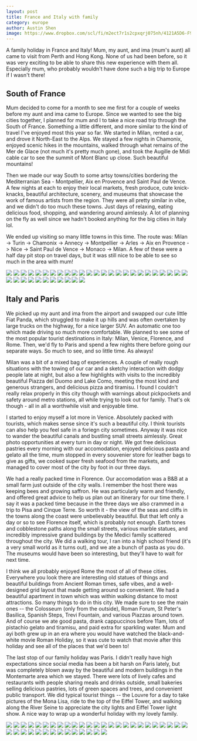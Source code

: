 ```yaml
---
layout: post
title: France and Italy with family
category: europe
author: Austin Shen
image: https://www.dropbox.com/scl/fi/m2ect7r1s2cpxqrj075nh/4121A5D6-F91C-470F-A84D-409E63CDB9C1-75967-00000CC700B8E8BA.JPG?rlkey=62yndlzaatu84v1zaefztt3nv&raw=1
---
```


A family holiday in France and Italy! Mum, my aunt, and ima (mum's aunt) all came to visit from Perth and Hong Kong. None of us had been before, so it was very exciting to be able to share this new experience with them all. Especially mum, who probably wouldn't have done such a big trip to Europe if I wasn't there!

## South of France

Mum decided to come for a month to see me first for a couple of weeks before my aunt and ima came to Europe. Since we wanted to see the big cities together, I planned for mum and I to take a nice road trip through the South of France. Something a little different, and more similar to the kind of travel I've enjoyed most this year so far. We started in Milan, rented a car, and drove it North-East to the Alps. We stayed a few nights in Chamonix, enjoyed scenic hikes in the mountains, walked through what remains of the Mer de Glace (not much it's pretty much gone), and took the Augille de Midi cable car to see the summit of Mont Blanc up close. Such beautiful mountains!

Then we made our way South to some artsy towns/cities bordering the Mediterranian Sea - Montpellier, Aix en Provence and Saint Paul de Vence. A few nights at each to enjoy their local markets, fresh produce, cute knick-knacks, beautiful architecture, scenery, and museums that showcase the work of famous artists from the region. They were all pretty similar in vibe, and we didn't do too much these towns. Just days of relaxing, eating delicious food, shopping, and wandering around aimlessly. A lot of planning on the fly as well since we hadn't booked anything for the big cities in Italy lol.

We ended up visiting so many little towns in this time. The route was: Milan -> Turin -> Chamonix -> Annecy -> Montpellier -> Arles -> Aix en Provence -> Nice -> Saint Paul de Vence -> Monaco -> Milan. A few of these were a half day pit stop on travel days, but it was still nice to be able to see so much in the area with mum! 

<div class="gallery" style="align-items: center;">
  <img src="https://www.dropbox.com/scl/fi/pmbvb4f4hfhbfhuoxnp8k/03A53418-D474-4259-8200-BE4641F82E63-1067-000002B8F74CA2CE.JPG?rlkey=tqbx37kwluf5vjg2l55mbjfbu&raw=1">
  <img src="https://www.dropbox.com/scl/fi/trzok561pecszw1irgb6f/3B19CC3F-3618-4C4A-8B5E-1B0C007AB54E-75967-00000CC9ECF8206D.JPG?rlkey=d9tjj9eq69cc3k9k9xecavkdf&raw=1">
  <img src="https://www.dropbox.com/scl/fi/bi8534uisb9618hh3l1mh/03E143AB-08D5-4198-8310-3DBF4E129164-1067-000002B7ED99ED33.JPG?rlkey=l53cu9rs3a1zvvt3pe28aykv0&raw=1">
  <img src="https://www.dropbox.com/scl/fi/xmmtg5xpngwv5sjxyv0oq/3FE096CC-07B5-4D86-9140-7C756D71FABE-1067-000002B6A8521B90.JPG?rlkey=wjjrmpvc753oelgznuwxi2h69&raw=1">
  <img src="https://www.dropbox.com/scl/fi/s9i1ix753duj5ff2wyayp/4C2C2A9E-CF76-4DBE-A198-92F19B672197-42895-00000B04195C231D.JPG?rlkey=7w2oqtao9xgcq0vccm546etpq&raw=1">
  <img src="https://www.dropbox.com/scl/fi/jj5symotejwljxpxk43pf/5F5D2614-5CD5-4C70-86F4-AC89C13254C2-1067-000002B4AC326552.JPG?rlkey=3kh5ii2i6a6q6m8ksmybdatcb&raw=1">
  <img src="https://www.dropbox.com/scl/fi/2b7mmgtjznvqp2ovz6dje/6A586366-8D42-442A-9969-C513910141A6-42895-00000B05ABB9BC3C.JPG?rlkey=6vapg7h69iitf65pxg8qyydm2&raw=1">
  <img src="https://www.dropbox.com/scl/fi/nudk79mzv2s403g5zd7bm/7A12C433-1992-4D01-9078-8FB5530154C6-75967-00000CC842A3DC36.jpg?rlkey=6k6qkx6pivdym7qflzpyt3idy&raw=1">
  <img src="https://www.dropbox.com/scl/fi/8tv3el52r3d9ecfmqwuys/7D950249-A0DB-47EF-8F6A-530AF1E1029A-75967-00000CC838BF85A1.JPG?rlkey=zyq6pen0fcu7uubkfrp1ujra8&raw=1">
  <img src="https://www.dropbox.com/scl/fi/5zy1j6zilanvwh40vgm9o/7E2C7724-AB2A-41C7-BE48-4925B73CC8B1-1067-000002B6FFC36B1E.JPG?rlkey=2cue5ostu2w123s50lvkonwb1&raw=1">
  <img src="https://www.dropbox.com/scl/fi/mpmyt7f4s4eq8jbyanwzd/7E82EB41-BDEE-46BB-8393-EB2EA06EF710-1067-000002B893FC3E70.jpg?rlkey=06plbds8hjnb3hednzgl7xw7z&raw=1">
  <img src="https://www.dropbox.com/scl/fi/9x0dcwkmxfdm1e5kbfnmo/7F98D4AE-2D76-464C-8A09-1BCA5D0E9695-42895-00000B04B80D8D3B.jpg?rlkey=1p2p45vw7sfd2b3x0mfqhdzzy&raw=1">
  <img src="https://www.dropbox.com/scl/fi/63yubh3jb0fzcvs7ioc58/8E78C354-EEA8-403A-A857-6E95214CFAA9-75967-00000CC7F3BE3F95.JPG?rlkey=bacizhk2ve661gxwr7ovycgbg&raw=1">
  <img src="https://www.dropbox.com/scl/fi/5xvg70w7bcntr2clgharz/9F4D406E-24C7-470E-A14B-453ABF17E606-42895-00000B0377AEB0E7.JPG?rlkey=8d34ho1dh6i85le78r8vvzmso&raw=1">
  <img src="https://www.dropbox.com/scl/fi/x4545ngjxxxwu1ouydg1x/9F7AEFB4-9133-43DB-BB05-FB7985677C91-1067-000002B82A63DE5F.JPG?rlkey=nfypx3dwrxuxhst4cbmpnlay4&raw=1">
  <img src="https://www.dropbox.com/scl/fi/4rqhuekzimkyi505vr2vt/17D11740-3F6C-47FE-8DFF-E3256F76F02B-42895-00000B04F9389F61.JPG?rlkey=m55c0g6i7aumkzsmtptp07ucy&raw=1">
  <img src="https://www.dropbox.com/scl/fi/dzhy6hrs2lee2c52l8a6j/23F1BFE4-9418-4A14-9D0C-2AB88D8469AA-75967-00000CC8E017C8A9.JPG?rlkey=9s6wqyeot2pxq39tylkbati0d&raw=1">
  <img src="https://www.dropbox.com/scl/fi/9eu2h6lz8m8dtxmp5p1q7/29E6F5AA-6C8E-4EDD-94EE-E894D5BE0403-1067-000002B8D896B553.JPG?rlkey=z6fy3vdgglp1ac6cztlk31rg0&raw=1">
  <img src="https://www.dropbox.com/scl/fi/tci49ks7x1p8tvsl6ymy3/29E090A3-49D7-4764-A1DD-4BAA5000DBAD-1067-000002B4F81BD2D6.JPG?rlkey=pbnvr049kpyrg1kn8d0j5jjay&raw=1">
  <img src="https://www.dropbox.com/scl/fi/7wi2gwkkqj0369c7hbdrq/41B53748-ADD6-4B41-B91D-2F02948A86D3-1067-000002B781015515.JPG?rlkey=hw9bqn42xoq8bf1jr6yeejivl&raw=1">
  <img src="https://www.dropbox.com/scl/fi/vrtcofbmboplsyit0b0uo/60EB887E-0552-4D08-9E94-743755EAE681-42895-00000B0598B8D3C4.JPG?rlkey=ykqtbzjtm277luwj0hnigfgf3&raw=1">
  <img src="https://www.dropbox.com/scl/fi/iefqt2shazpmerai0bjif/76EA6C46-715E-44F4-828D-9915AF5AAC98-1067-000002B4FC81F9E1.JPG?rlkey=em0p4h9h06mki0lfee14jdp6z&raw=1">
  <img src="https://www.dropbox.com/scl/fi/99xhcqgbzkxsv7y8o1tq5/258B2DF3-D310-4806-9447-4622649E78C1-1067-000002B838BD8A7F.JPG?rlkey=y84r8wifqruieqk890g4q913m&raw=1">
  <img src="https://www.dropbox.com/scl/fi/cei9di8gvmywl524iidsi/0264FD26-BBC7-4081-963D-6521CB0A0835-1067-000002B81E891CF5.JPG?rlkey=t8ks2gk6hu54rk8o7614jvfgc&raw=1">
  <img src="https://www.dropbox.com/scl/fi/zvb19bigf9xes50rjh8hp/847DFBA4-3E0D-4168-9FA1-1EC3EFD96326-1067-000002B6536ACFBD.JPG?rlkey=q4nwjmqrr8iuk7zoyl1uwgczh&raw=1">
  <img src="https://www.dropbox.com/scl/fi/31yagr1efxq8s3cv3lcta/42031AD6-3570-46DA-B87F-1019DC9145B9-1067-000002B8C85A63BE.JPG?rlkey=azjr4kus6ys9yahp1gim8sjl8&raw=1">
  <img src="https://www.dropbox.com/scl/fi/2dq7smhyw7t2ynr2aizas/147746F4-1071-4C32-83AC-9C59270115BF-1067-000002B7B1A551C7.JPG?rlkey=vatr1be86nio3p7twuntvycn7&raw=1">
  <img src="https://www.dropbox.com/scl/fi/wb14ihp56maw7tv9ipiob/271823A6-FB4F-4C1D-8E10-FBFD782690D7-75967-00000CC9B2C14EA2.JPG?rlkey=8yg9w6x13cvmqqxxuhas41wbf&raw=1">
  <img src="https://www.dropbox.com/scl/fi/0sida3i89e618mc7who08/AB19FC3F-6019-47A7-824A-90E7013E2448-1067-000002B69CCFA211.JPG?rlkey=rggw48fej94n97cn9vjatmdof&raw=1">
  <img src="https://www.dropbox.com/scl/fi/l62nx7yt5yftsedunh90l/B0FEEA3D-6E1A-4C15-8D9D-F27ED39403FD-1067-000002B48D3BF130.jpg?rlkey=ja07ygylk0kouy7h7cfp511wl&raw=1">
  <img src="https://www.dropbox.com/scl/fi/vhectp8uidrtxpn7gpmsb/B87E91C1-E78B-4AC6-A62B-00ECE644D6FC-75967-00000CC7DB47ABE4.jpg?rlkey=3pj8791bkkq55u1vryapkxsq6&raw=1">
  <img src="https://www.dropbox.com/scl/fi/u7o5auq1fy8x8cwawde0c/D09EEBB8-AD8D-4D84-A1BC-6A30A076A573-42895-00000B05307AC6A2.JPG?rlkey=zlbswr8ii1jpy1uhksms05av9&raw=1">
  <img src="https://www.dropbox.com/scl/fi/0axiq91446ozujwl813z5/D725BF48-8016-4BDE-8B57-016E5CFC5DC8-42895-00000B0410D5BE42.JPG?rlkey=4ihtq5tncaqf5zt89ib7nosnj&raw=1">
  <img src="https://www.dropbox.com/scl/fi/g3w943jl2itkcpzhs8ycw/D9654713-1DAC-4B33-8A55-2DF1C7479C9B-75967-00000CC959ABD91A.JPG?rlkey=hovcc8x5a9tgbmll6c3y6skxc&raw=1">
  <img src="https://www.dropbox.com/scl/fi/izza8dkc0mc2hqtpa2eqs/EA8D2319-4DEF-4A10-A306-0A6F1BC69389-1067-000002B413E14985.jpg?rlkey=3k2xndg19mxndg77fsp6udlp5&raw=1">
  <img src="https://www.dropbox.com/scl/fi/zwepdiximmtj38wto5ss0/FBFC4973-1D48-4A23-9510-B75F11AF03A0-42895-00000B050B9FDBFD.JPG?rlkey=7if9jn2egmwzfxucbkvt32mdo&raw=1">
</div>

## Italy and Paris

We picked up my aunt and ima from the airport and swapped our cute little Fiat Panda, which struggled to make it up hills and was often overtaken by large trucks on the highway, for a nice larger SUV. An automatic one too which made driving so much more comfortable. We planned to see some of the most popular tourist destinations in Italy: Milan, Venice, Florence, and Rome. Then, we'd fly to Paris and spend a few nights there before going our separate ways. So much to see, and so little time. As always!

Milan was a bit of a mixed bag of experiences. A couple of really rough situations with the towing of our car and a sketchy interaction with dodgy people late at night, but also a few highlights with visits to the incredibly beautiful Piazza del Duomo and Lake Como, meeting the most kind and generous strangers, and delicious pizza and tiramisu. I found I couldn't really relax properly in this city though with warnings about pickpockets and safety around metro stations, all while trying to look out for family. That's ok though - all in all a worthwhile visit and enjoyable time.

I started to enjoy myself a lot more in Venice. Absolutely packed with tourists, which makes sense since it's such a beautiful city. I think tourists can also help you feel safe in a foriegn city sometimes. Anyway it was nice to wander the beautiful canals and bustling small streets aimlessly. Great photo opportunities at every turn in day or night. We got free delicious pastries every morning with our accomodation, enjoyed delicious pasta and gelato all the time, mum stopped in every souvenier store for leather bags to give as gifts, we cooked super fresh seafood from the markets, and managed to cover most of the city by foot in our three days.

We had a really packed time in Florence. Our accomodation was a B&B at a small farm just outside of the city walls. I remember the host there was keeping bees and growing saffron. He was particularly warm and friendly, and offered great advice to help us plan out an itinerary for our time there. I say it was a packed time because in the three days we also crammed in a trip to Pisa and Cinque Terre. So worth it - the view of the seas and cliffs in the towns along the coast were unbelievably beautiful. But that left only a day or so to see Florence itself, which is probably not enough. Earth tones and cobblestone paths along the small streets, various marble statues, and incredibly impressive grand buildings by the Medici family scattered throughout the city. We did a walking tour, I ran into a high school friend (it's a very small world as it turns out), and we ate a bunch of pasta as you do. The museums would have been so interesting, but they'll have to wait for next time.

I think we all probably enjoyed Rome the most of all of these cities. Everywhere you look there are interesting old statues of things and beautiful buildings from Ancient Roman times, safe vibes, and a well-designed grid layout that made getting around so convenient. We had a beautiful apartment in town which was within walking distance to most attractions. So many things to do in this city. We made sure to see the main ones -- the Colosseum (only from the outside), Roman Forum, St Peter's Basilica, Spanish Steps, Trevi Fountain, and various Piazzas around town. And of course we ate good pasta, drank cappuccinos before 11am, lots of pistachio gelato and tiramisu, and paid extra for sparkling water. Mum and ayi both grew up in an era where you would have watched the black-and-white movie Roman Holiday, so it was cute to watch that movie after this holiday and see all of the places that we'd been to!

The last stop of our family holiday was Paris. I didn't really have high expectations since social media has been a bit harsh on Paris lately, but was completely blown away by the beautiful and modern buildings in the Montemarte area which we stayed. There were lots of lively cafes and restaurants with people sharing meals and drinks outside, small bakeries selling delicious pastries, lots of green spaces and trees, and convenient public transport. We did typical tourist things -- the Louvre for a day to take pictures of the Mona Lisa, ride to the top of the Eiffel Tower, and walking along the River Seine to appreciate the city lights and Eiffel Tower light show. A nice way to wrap up a wonderful holiday with my lovely family.

<div class="gallery" style="align-items: center;">
  <img src="https://www.dropbox.com/scl/fi/wknx84esvuxru9bg1wzp9/IMG_9207.jpg?rlkey=ni9k4t5sh8t6ylhar9d781qfl&raw=1">
  <img src="https://www.dropbox.com/scl/fi/292s7wyfjqf32f8et1fwf/0B0C8CF1-6764-458E-A2A1-4A41C39A4185-75967-00000CC44D2C7DF3.JPG?rlkey=ejkj488ju3gtj0sf95yhui632&raw=1">
  <img src="https://www.dropbox.com/scl/fi/adi9cgwgw37l0msjdnwc8/2CF2F18A-4632-4FC1-9557-0B4949A28DEE-75967-00000CC38DFA9D98.JPG?rlkey=xgnml0ugqnqzl7n7w7omue9kc&raw=1">
  <img src="https://www.dropbox.com/scl/fi/phteb2k6leho5q9ax72t2/3CE9F3CF-CCFB-470B-96DD-A655711DF93C-75967-00000CC348E41963.JPG?rlkey=ds2jphvvrtfqtvv5z81flj4dw&raw=1">
  <img src="https://www.dropbox.com/scl/fi/re2e5dmezkpvo0dgqz9c3/4F40B756-5C8B-460F-85A1-2ADD54611C06-75873-00000CBF49BFCE6A.JPG?rlkey=0gwc61y62w5ify18sseply8fk&raw=1">
  <img src="https://www.dropbox.com/scl/fi/nusanuawz04rlo8oyme98/5EB16873-E9C5-4584-8B4E-6C44073ECFDD-75873-00000CC10832020F.jpg?rlkey=tfzp070tvufomvy5tvl5otkw1&raw=1">
  <img src="https://www.dropbox.com/scl/fi/rg25wph5x06ddhp2g1xxn/7BBA5FFA-72F3-46C9-B5CC-E5FD21E52C8A-75967-00000CC3CEEF47E5.JPG?rlkey=3yzdwtbrzkcamv4bs262f5ouz&raw=1">
  <img src="https://www.dropbox.com/scl/fi/h232he1lasnkrblz3dskf/7E4E57D9-BFC1-4BD3-813C-803DBB13926B-75739-00000CBDB3874333.JPG?rlkey=aypv21gd4bj1xz9zytuhs80lb&raw=1">
  <img src="https://www.dropbox.com/scl/fi/bilje1dev78hrce94uolf/8C98CA37-2263-49A5-B31A-2A78B226F777-75967-00000CC59CBE707B.JPG?rlkey=63a9d5hzpemc4hcbpdpp3klvm&raw=1">
  <img src="https://www.dropbox.com/scl/fi/4eo40g876o7v4kap025xe/9B9BAAEC-1C23-4A79-981A-67DFC5DBC3F1-75967-00000CC5F46B85C9.JPG?rlkey=2qylq4q2t497di3flgva319px&raw=1">
  <img src="https://www.dropbox.com/scl/fi/qrz3uwdm6tfrz6y7iw5tq/16C6FCC1-613E-4A75-8F63-AC3275FE6476-75967-00000CC5E289F9A5.JPG?rlkey=aqleny875wi7vl2jx30qp299o&raw=1">
  <img src="https://www.dropbox.com/scl/fi/dmayu51gbkdou2k2q296q/26D25888-2A6B-4663-BFD6-143E1316F539-75382-00000CB5BE6AC553.JPG?rlkey=9314a3fx3mf355mdyjqflgtel&raw=1">
  <img src="https://www.dropbox.com/scl/fi/zkwwoz55swwktc6xzntnb/29FF2BC3-8DFD-4FDD-AE92-5A5484CE5BBC-746-00000CA12AE356DC.JPG?rlkey=glcin8iqtugp04e8jf3i9vnzq&raw=1">
  <img src="https://www.dropbox.com/scl/fi/iujq4qd29wt8sapasdyvk/33B0A886-D3CE-4CF2-85BA-0E1B3B81E287-75739-00000CBA3E508A89.JPG?rlkey=x9esw2ph98gxqflmzuu3k9lez&raw=1">
  <img src="https://www.dropbox.com/scl/fi/uwldq05khl0vdkqcu6m7u/76E8CCD1-9961-4E28-B80B-17BBF2819FC3-75739-00000CBB1C9198E4.JPG?rlkey=r0oqcn1faqf2o42lltpg4aast&raw=1">
  <img src="https://www.dropbox.com/scl/fi/4ax2wx5l51l9u0w07qi7l/153EB015-79CE-4F20-A15A-49C1EF1C7661-75739-00000CBBCEB5F741.JPG?rlkey=k9z9poryl9fiwar0yr3whqir6&raw=1">
  <img src="https://www.dropbox.com/scl/fi/j90sshnnsa52c21s6fhp6/713C5377-7AA9-4A9E-BC17-221D1C2067F9-75873-00000CC09F58AE9A.JPG?rlkey=si52wremfdrotmed0m2dhqe4u&raw=1">
  <img src="https://www.dropbox.com/scl/fi/99b57doyxxagx4c3jjwkc/768F9F88-C441-400E-A3D9-619D7F1B1417-75739-00000CBAAD3409A6.JPG?rlkey=ob27s2y5b0gcah2tgqpw08tjg&raw=1">
  <img src="https://www.dropbox.com/scl/fi/fp5g6guxsgijljih5q5tk/808F1CA1-BE59-4241-9A2E-1A508C14F375-75382-00000CAA7DC2BCE3.JPG?rlkey=2zbzgcslxozc44jn7d545ah6a&raw=1">
  <img src="https://www.dropbox.com/scl/fi/vq336tzqsqwhpfjp1omm2/5498FE66-F6BA-47D3-9F44-27F9F2FE375E-75739-00000CBB40670961.JPG?rlkey=5wgq6ohvrx86mx0mvdvrf27db&raw=1">
  <img src="https://www.dropbox.com/scl/fi/amzaubsj1l9tqhtdv9ekw/8335FCB7-0980-4E8F-9041-774072242FEC-75739-00000CBBEB60C075.JPG?rlkey=e4c1uysfh3oi6eutbfa2do8e2&raw=1">
  <img src="https://www.dropbox.com/scl/fi/ltc1vfv92f952vz5rl66y/61352D4D-44E3-4710-B360-F3A608F8B9B6-75967-00000CC76607566B.JPG?rlkey=yars5yavr8twuhlwkorozxk2l&raw=1">
  <img src="https://www.dropbox.com/scl/fi/lj12xbwwrsyrllc5g5115/574670F9-B26F-4A99-90C2-E85300747C56-746-00000CA10AC4CCB6.JPG?rlkey=ko380u0odggq2ca7rmb6vn0mu&raw=1">
  <img src="https://www.dropbox.com/scl/fi/s05jvr08bu3ii8yolicfy/5553538F-B724-4302-8BB9-79BF34B1F9CA-75967-00000CC7971DF080.JPG?rlkey=nwp0tpq2u23b863wz0dfj4xsh&raw=1">
  <img src="https://www.dropbox.com/scl/fi/arg1p2rgz6hczbqfus8bu/19902973-B306-4A63-99A9-C2C8FE9C813D-746-00000CA21759AF42.JPG?rlkey=q0vlx6pri577ahjybwp5a86gm&raw=1">
  <img src="https://www.dropbox.com/scl/fi/1f07sv3jv8w29vhv8lihm/A7B300CF-A14D-4A26-B055-FD98F2EA503C-75967-00000CC5BFB427AC.JPG?rlkey=562uhcmoaawu1c7eu9ypbn57z&raw=1">
  <img src="https://www.dropbox.com/scl/fi/gg5xxo52j264zz8c56jst/A799A2FE-C852-4555-9FB8-B17E3250CDDC-746-00000CA0996E8AC3.JPG?rlkey=npc0968x24te5cv1kqdn1nctq&raw=1">
  <img src="https://www.dropbox.com/scl/fi/rkqwij84dlwhx3rsy56b1/AC4CB983-BDE4-4599-A26F-DA96920E9B35-75382-00000CAA68932D52.JPG?rlkey=jq289ab9ogmzpzivmmii7kwmw&raw=1">
  <img src="https://www.dropbox.com/scl/fi/y2ain8yqt8xojgt807tdy/B63682DF-E1ED-4F6F-8B7A-A42BF6894D03-75873-00000CC1628B4713.JPG?rlkey=whpk0egeo3t3uz17a11o1qazb&raw=1">
  <img src="https://www.dropbox.com/scl/fi/h6nneog9ow6j5606oz9yu/BBEC596F-DFE1-4665-9928-92DEFD770337-746-00000CA1DF6C331E.JPG?rlkey=pllmxjnfbdceqkosnvabmljbl&raw=1">
  <img src="https://www.dropbox.com/scl/fi/brddy7j800psqz4zl6m0b/D2E7E34C-1966-4C27-8AA8-98CBF7A6F96E-746-00000CA0C3B69F4E.JPG?rlkey=ilbq3ik0rtxyw06v4qpq4ya46&raw=1">
  <img src="https://www.dropbox.com/scl/fi/iryez4s4iffdsvb8m2v0p/D5E4AD36-4089-492A-A545-51FEF25F86BD-75967-00000CC4D310E282.JPG?rlkey=wkwocts47l5r7m4tkdb05z4n5&raw=1">
  <img src="https://www.dropbox.com/scl/fi/tbwihmh60pbx1cqyak33a/D5467CBC-3348-4977-BA46-39BFF4C42842-746-00000CA720B4CE87.JPG?rlkey=kyxy0jxkslemy7cdg1foeyq6n&raw=1">
  <img src="https://www.dropbox.com/scl/fi/fcbsqmgbwf2xzvewdu7ol/ED11477A-ED92-4168-A0CC-EC2B72B445FA-75967-00000CC7C1FD4C8A.JPG?rlkey=yvene2lqj7bhs07mydgbodw5b&raw=1">
  <img src="https://www.dropbox.com/scl/fi/bgqqdhd2c1zrcccvd9k8s/EF93E842-AEA8-442D-8442-488768949AC3-75967-00000CC6CDB47309.jpg?rlkey=d3xw6g2p1t486zw0y6qh8indc&raw=1">
  <img src="https://www.dropbox.com/scl/fi/trtezu0osurhcm42ch3x5/F9808523-A632-4E8E-9822-1EDD936DD605-75873-00000CC086150D00.JPG?rlkey=0pmu10cvbn08tctje537ght0c&raw=1">
  <img src="https://www.dropbox.com/scl/fi/tsu1a5f22z6nv362w560l/FA3DA736-F5AE-48DE-B368-B9A3AEE159C3-75739-00000CBB8B34F65E.JPG?rlkey=y4te1g0xu7fi03vojnlmeauis&raw=1">
  <img src="https://www.dropbox.com/scl/fi/u6q6qmjlwokvre2sii6m3/IMG_1746.jpg?rlkey=cnruu5bg5nyi2nicni6m4kzc3&raw=1">
  <img src="https://www.dropbox.com/scl/fi/9b99vr7yyj9ddbzsi01o6/IMG_9028.jpg?rlkey=sopamb3jtykd462q580utv38a&raw=1">
</div>
